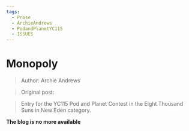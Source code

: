 ```yaml
---
tags:
  - Prose
  - ArchieAndrews
  - PodandPlanetYC115
  - ISSUES
---
```


# Monopoly

> Author: Archie Andrews

> Original post: 

> Entry for the YC115 Pod and Planet Contest in the Eight Thousand Suns in New Eden category.


**The blog is no more available**